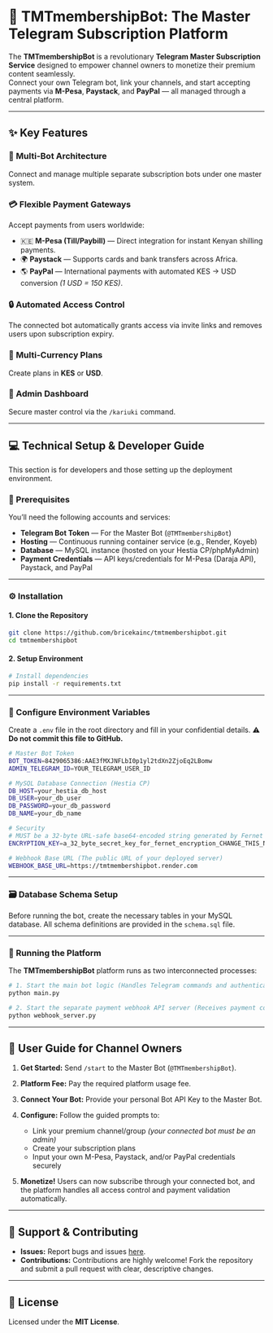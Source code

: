 # 🚀 TMTmembershipBot: The Master Telegram Subscription Platform

The **TMTmembershipBot** is a revolutionary **Telegram Master Subscription Service** designed to empower channel owners to monetize their premium content seamlessly.  
Connect your own Telegram bot, link your channels, and start accepting payments via **M-Pesa**, **Paystack**, and **PayPal** — all managed through a central platform.

---

## ✨ Key Features

### 🧩 Multi-Bot Architecture
Connect and manage multiple separate subscription bots under one master system.

### 💳 Flexible Payment Gateways
Accept payments from users worldwide:

- 🇰🇪 **M-Pesa (Till/Paybill)** — Direct integration for instant Kenyan shilling payments.  
- 🌍 **Paystack** — Supports cards and bank transfers across Africa.  
- 🌎 **PayPal** — International payments with automated KES → USD conversion *(1 USD = 150 KES)*.

### 🔒 Automated Access Control
The connected bot automatically grants access via invite links and removes users upon subscription expiry.

### 💱 Multi-Currency Plans
Create plans in **KES** or **USD**.

### 🧭 Admin Dashboard
Secure master control via the `/kariuki` command.

---

## 💻 Technical Setup & Developer Guide

This section is for developers and those setting up the deployment environment.

### 🧰 Prerequisites

You’ll need the following accounts and services:

- **Telegram Bot Token** — For the Master Bot (`@TMTmembershipBot`)
- **Hosting** — Continuous running container service (e.g., Render, Koyeb)
- **Database** — MySQL instance (hosted on your Hestia CP/phpMyAdmin)
- **Payment Credentials** — API keys/credentials for M-Pesa (Daraja API), Paystack, and PayPal

---

### ⚙️ Installation

#### 1. Clone the Repository
```bash
git clone https://github.com/bricekainc/tmtmembershipbot.git
cd tmtmembershipbot
````

#### 2. Setup Environment

```bash
# Install dependencies
pip install -r requirements.txt
```

---

### 🔧 Configure Environment Variables

Create a `.env` file in the root directory and fill in your confidential details.
⚠️ **Do not commit this file to GitHub.**

```bash
# Master Bot Token
BOT_TOKEN=8429065386:AAE3fMXJNFLbI0p1yl2tdXn2ZjoEq2LBomw
ADMIN_TELEGRAM_ID=YOUR_TELEGRAM_USER_ID

# MySQL Database Connection (Hestia CP)
DB_HOST=your_hestia_db_host
DB_USER=your_db_user
DB_PASSWORD=your_db_password
DB_NAME=your_db_name

# Security
# MUST be a 32-byte URL-safe base64-encoded string generated by Fernet
ENCRYPTION_KEY=a_32_byte_secret_key_for_fernet_encryption_CHANGE_THIS_NOW

# Webhook Base URL (The public URL of your deployed server)
WEBHOOK_BASE_URL=https://tmtmembershipbot.render.com
```

---

### 🗃️ Database Schema Setup

Before running the bot, create the necessary tables in your MySQL database.
All schema definitions are provided in the `schema.sql` file.

---

### 🚀 Running the Platform

The **TMTmembershipBot** platform runs as two interconnected processes:

```bash
# 1. Start the main bot logic (Handles Telegram commands and authentication)
python main.py

# 2. Start the separate payment webhook API server (Receives payment confirmations)
python webhook_server.py
```

---

## 📖 User Guide for Channel Owners

1. **Get Started:** Send `/start` to the Master Bot (`@TMTmembershipBot`).
2. **Platform Fee:** Pay the required platform usage fee.
3. **Connect Your Bot:** Provide your personal Bot API Key to the Master Bot.
4. **Configure:** Follow the guided prompts to:

   * Link your premium channel/group *(your connected bot must be an admin)*
   * Create your subscription plans
   * Input your own M-Pesa, Paystack, and/or PayPal credentials securely
5. **Monetize!** Users can now subscribe through your connected bot, and the platform handles all access control and payment validation automatically.

---

## 🤝 Support & Contributing

* **Issues:** Report bugs and issues [here](https://github.com/bricekainc/tmtmembershipbot/issues).
* **Contributions:** Contributions are highly welcome!
  Fork the repository and submit a pull request with clear, descriptive changes.

---

## 📜 License

Licensed under the **MIT License**.
